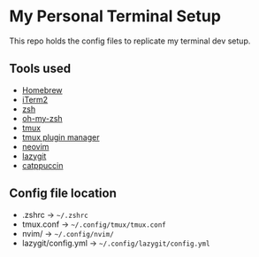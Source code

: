 # My Personal Terminal Setup
This repo holds the config files to replicate my terminal dev setup.

## Tools used
- [Homebrew](https://brew.sh/)
- [iTerm2](https://iterm2.com/)
- [zsh](https://www.zsh.org/)
- [oh-my-zsh](https://ohmyz.sh/)
- [tmux](https://github.com/tmux/tmux/wiki)
- [tmux plugin manager](https://github.com/tmux-plugins/tpm/)
- [neovim](https://neovim.io/)
- [lazygit](https://github.com/jesseduffield/lazygit)
- [catppuccin](https://github.com/catppuccin/catppuccin)

## Config file location
- .zshrc -> `~/.zshrc`
- tmux.conf -> `~/.config/tmux/tmux.conf`
- nvim/ -> `~/.config/nvim/`
- lazygit/config.yml -> `~/.config/lazygit/config.yml`
